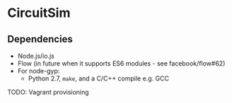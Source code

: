 CircuitSim
==========

## Dependencies

- Node.js/io.js
- Flow (in future when it supports ES6 modules - see facebook/flow#62)
- For node-gyp:
  + Python 2.7, `make`, and a C/C++ compile e.g. GCC

TODO: Vagrant provisioning
